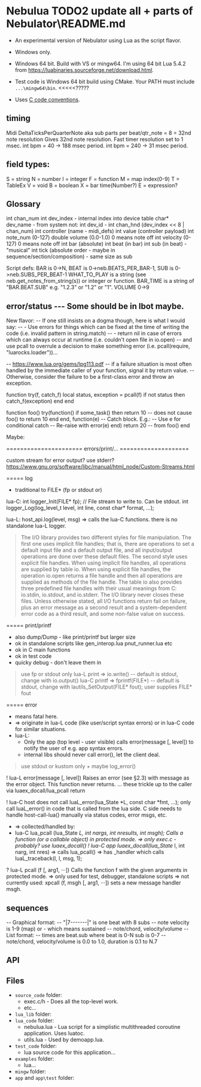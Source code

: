 # Nebulua TODO2 update all + parts of Nebulator\README.md

- An experimental version of Nebulator using Lua as the script flavor.
- Windows only.
- Windows 64 bit. Build with VS or mingw64.  I'm using 64 bit Lua 5.4.2 from https://luabinaries.sourceforge.net/download.html.

- Test code is Windows 64 bit build using CMake. Your PATH must include `...\mingw64\bin`. <<<<<?????

- Uses [C code conventions](https://github.com/cepthomas/c_bag_of_tricks/blob/master/conventions.md).


## timing
Midi DeltaTicksPerQuarterNote aka sub parts per beat/qtr_note = 8 = 32nd note resolution
Gives 32nd note resolution.
Fast timer resolution set to 1 msec.
int bpm = 40 -> 188 msec period.
int bpm = 240 -> 31 msec period.


## field types:
S = string
N = number
I = integer
F = function
M = map index(0-9)
T = TableEx
V = void
B = boolean
X = bar time(Number?)
E = expression?


## Glossary
int chan_num
int dev_index - internal index into device table
char* dev_name - from system
not: int dev_id - 
    int chan_hnd (dev_index << 8 | chan_num)
    int controller (name - midi_defs)
    int value (controller payload)
    int note_num (0-127)
    double volume (0.0-1.0) 0 means note off
    int velocity (0-127) 0 means note off
    int bar (absolute)
    int beat (in bar)
    int sub (in beat) - "musical"
    int tick (absolute order - maybe in sequence/section/composition) - same size as sub

Script defs:
   BAR is 0->N, BEAT is 0->neb.BEATS_PER_BAR-1, SUB is 0->neb.SUBS_PER_BEAT-1
   WHAT_TO_PLAY is a string (see neb.get_notes_from_string(s)) or integer or function.
   BAR_TIME is a string of "BAR.BEAT.SUB" e.g. "1.2.3" or "1.2" or "1".
   VOLUME 0->9

## error/status  --- Some should be in lbot maybe.

New flavor:
-- If one still insists on a dogma though, here is what I would say:
-- - Use errors for things which can be fixed at the time of writing the code (i.e. invalid pattern in string.match)
-- - return nil in case of errors which can always occur at runtime (i.e. couldn't open file in io.open)
-- and use pcall to overrule a decision to make something error (i.e. pcall(require, "luarocks.loader"))...

-- https://www.lua.org/gems/lpg113.pdf
-- if a failure situation is most often handled by the immediate caller of your function, signal it by return value.
-- Otherwise, consider the failure to be a first-class error and throw an exception.


function try(f, catch_f)
    local status, exception = pcall(f)
    if not status then
        catch_f(exception)
    end
end

function foo()
    try(function()
        if some_task() then
            return 10 -- does not cause foo() to return 10
        end
    end,
    function(e)
        -- Catch block. E.g.:
        -- Use e for conditional catch
        -- Re-raise with error(e)
    end)
    return 20 -- from foo()
end




Maybe:

====================== errors/print/... ====================

custom stream for error output? use stderr? https://www.gnu.org/software/libc/manual/html_node/Custom-Streams.html

===== log
- traditional to FILE* (fp or stdout or)

lua-C:
int logger_Init(FILE* fp); // File stream to write to. Can be stdout.
int logger_Log(log_level_t level, int line, const char* format, ...);

lua-L:
host_api.log(level, msg) => calls the lua-C functions. there is no standalone lua-L logger.
> The I/O library provides two different styles for file manipulation. The first one uses implicit file handles; that is, there are operations to set a default input file and a default output file, and all input/output operations are done over these default files. The second style uses explicit file handles.
> When using implicit file handles, all operations are supplied by table io. When using explicit file handles, the operation io.open returns a file handle and then all operations are supplied as methods of the file handle.
> The table io also provides three predefined file handles with their usual meanings from C: io.stdin, io.stdout, and io.stderr. The I/O library never closes these files.
> Unless otherwise stated, all I/O functions return fail on failure, plus an error message as a second result and a system-dependent error code as a third result, and some non-false value on success.


===== print/printf
- also dump/Dump - like print/printf but larger size
- ok in standalone scripts like gen_interop.lua  pnut_runner.lua  etc
- ok in C main functions
- ok in test code
- quicky debug - don't leave them in
> use fp or stdout only
> lua-L print => io.write() -- default is stdout, change with io.output()
> lua-C printf => fprintf(FILE*) -- default is stdout, change with lautils_SetOutput(FILE* fout); user supplies FILE* fout


===== error
- means fatal here.
-   => originate in lua-L code (like user/script syntax errors) or in lua-C code for similar situations.
- lua-L:
    - Only the app (top level - user visible) calls error(message [, level]) to notify the user of e.g. app syntax errors.
    - internal libs should never call error(), let the client deal.
> use stdout or kustom only + maybe log_error()

! lua-L error(message [, level])  Raises an error (see §2.3) with message as the error object. This function never returns.
... these trickle up to the caller via luaex_docall/lua_pcall return

! lua-C host does not call luaL_error(lua_State *L, const char *fmt, ...);
only call luaL_error() in code that is called from the lua side. C side needs to handle host-call-lua() manually via status codes, error msgs, etc.


- => collected/handled by:
- lua-C lua_pcall (lua_State *L, int nargs, int nresults, int msgh);
Calls a function (or a callable object) in protected mode.
    => only exec.c - probably? use luaex_docall()
! lua-C app luaex_docall(lua_State* l, int narg, int nres)
    => calls lua_pcall()
    => has _handler which calls luaL_traceback(l, l, msg, 1);

? lua-L pcall (f [, arg1, ···]) Calls the function f with the given arguments in protected mode.
    => only used for test, debugger, standalone scripts
    => not currently used: xpcall (f, msgh [, arg1, ···])  sets a new message handler msgh.


## sequences
-- Graphical format:
-- "|7-------|" is one beat with 8 subs
-- note velocity is 1-9 (map) or - which means sustained
-- note/chord, velocity/volume
-- List format:
-- times are beat.sub where beat is 0-N sub is 0-7
-- note/chord, velocity/volume is 0.0 to 1.0, duration is 0.1 to N.7

## API



## Files
- `source_code` folder:
    - exec.c/h - Does all the top-level work.
    - etc...
- `lua_lib` folder:
- `lua_code` folder:
    - nebulua.lua - Lua script for a simplistic multithreaded coroutine application. Uses luatoc.
    - utils.lua - Used by demoapp.lua.
- `test_code` folder:
    - lua source code for this application...
- `examples` folder:
    - lua...
- `mingw` folder:
- `app` and `app\test` folder:

